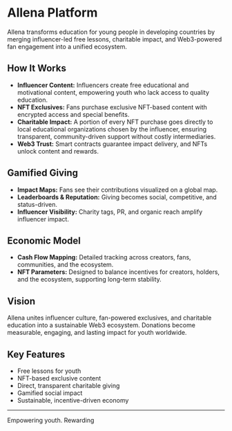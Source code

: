 # Allena Platform

Allena transforms education for young people in developing countries by merging influencer-led free lessons, charitable impact, and Web3-powered fan engagement into a unified ecosystem.

## How It Works

- **Influencer Content:** Influencers create free educational and motivational content, empowering youth who lack access to quality education.
- **NFT Exclusives:** Fans purchase exclusive NFT-based content with encrypted access and special benefits.
- **Charitable Impact:** A portion of every NFT purchase goes directly to local educational organizations chosen by the influencer, ensuring transparent, community-driven support without costly intermediaries.
- **Web3 Trust:** Smart contracts guarantee impact delivery, and NFTs unlock content and rewards.

## Gamified Giving

- **Impact Maps:** Fans see their contributions visualized on a global map.
- **Leaderboards & Reputation:** Giving becomes social, competitive, and status-driven.
- **Influencer Visibility:** Charity tags, PR, and organic reach amplify influencer impact.

## Economic Model

- **Cash Flow Mapping:** Detailed tracking across creators, fans, communities, and the ecosystem.
- **NFT Parameters:** Designed to balance incentives for creators, holders, and the ecosystem, supporting long-term stability.

## Vision

Allena unites influencer culture, fan-powered exclusives, and charitable education into a sustainable Web3 ecosystem. Donations become measurable, engaging, and lasting impact for youth worldwide.

## Key Features

- Free lessons for youth
- NFT-based exclusive content
- Direct, transparent charitable giving
- Gamified social impact
- Sustainable, incentive-driven economy

---
Empowering youth. Rewarding
